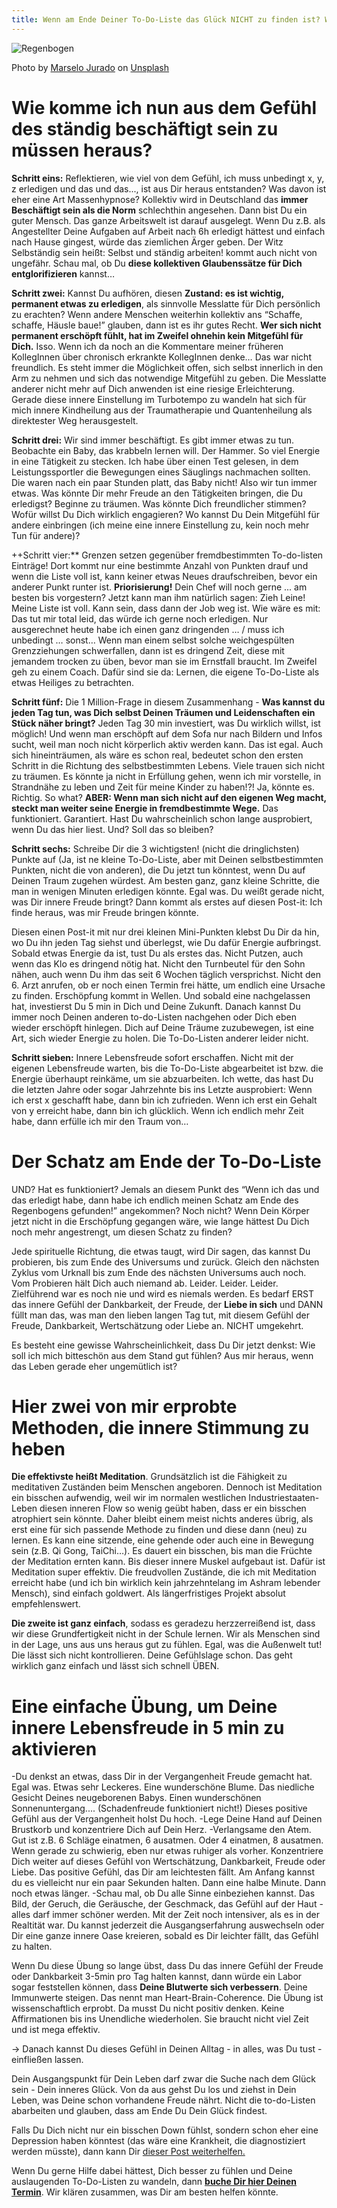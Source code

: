 ```yaml
---
title: Wenn am Ende Deiner To-Do-Liste das Glück NICHT zu finden ist? Was dann...
---
```


![Regenbogen](/assets/2020-11-05-Regenbogen.jpg)

<span>Photo by <a href="https://unsplash.com/@marselojur1?utm_source=unsplash&amp;utm_medium=referral&amp;utm_content=creditCopyText">Marselo Jurado</a> on <a href="https://unsplash.com/s/photos/rainbow-sky?utm_source=unsplash&amp;utm_medium=referral&amp;utm_content=creditCopyText">Unsplash</a></span>


# Wie komme ich nun aus dem Gefühl des ständig beschäftigt sein zu müssen heraus?
**Schritt eins:** Reflektieren, wie viel von dem Gefühl, ich muss unbedingt x, y, z erledigen und das und das..., ist aus Dir heraus entstanden? Was davon ist eher eine Art Massenhypnose? Kollektiv wird in Deutschland das **immer Beschäftigt sein als die Norm** schlechthin angesehen. Dann bist Du ein guter Mensch. Das ganze Arbeitswelt ist darauf ausgelegt. Wenn Du z.B. als Angestellter Deine Aufgaben auf Arbeit nach 6h erledigt hättest und einfach nach Hause gingest, würde das ziemlichen Ärger geben. Der Witz Selbständig sein heißt: Selbst und ständig arbeiten! kommt auch nicht von ungefähr. Schau mal, ob Du **diese kollektiven Glaubenssätze für Dich entglorifizieren** kannst… 

**Schritt zwei:** Kannst Du aufhören, diesen **Zustand: es ist wichtig, permanent etwas zu erledigen**, als sinnvolle Messlatte für Dich persönlich zu erachten? Wenn andere Menschen weiterhin kollektiv ans “Schaffe, schaffe, Häusle baue!” glauben, dann ist es ihr gutes Recht. **Wer sich nicht permanent erschöpft fühlt, hat im Zweifel ohnehin kein Mitgefühl für Dich.** Isso. Wenn ich da noch an die Kommentare meiner früheren KollegInnen über chronisch erkrankte KollegInnen denke… Das war nicht freundlich. Es steht immer die Möglichkeit offen, sich selbst innerlich in den Arm zu nehmen und sich das notwendige Mitgefühl zu geben. Die Messlatte anderer nicht mehr auf Dich anwenden ist eine riesige Erleichterung. Gerade diese innere Einstellung im Turbotempo zu wandeln hat sich für mich innere Kindheilung aus der Traumatherapie und Quantenheilung als direktester Weg herausgestelt. 

**Schritt drei:** Wir sind immer beschäftigt. Es gibt immer etwas zu tun. Beobachte ein Baby, das krabbeln lernen will. Der Hammer. So viel Energie in eine Tätigkeit zu stecken. Ich habe über einen Test gelesen, in dem Leistungssportler die Bewegungen eines Säuglings nachmachen sollten. Die waren nach ein paar Stunden platt, das Baby nicht! Also wir tun immer etwas. Was könnte Dir mehr Freude an den Tätigkeiten bringen, die Du erledigst? Beginne zu träumen. Was könnte Dich freundlicher stimmen? Wofür willst Du Dich wirklich engagieren? Wo kannst Du Dein Mitgefühl für andere einbringen (ich meine eine innere Einstellung zu, kein noch mehr Tun für andere)? 

++Schritt vier:** Grenzen setzen gegenüber fremdbestimmten To-do-listen Einträge! Dort kommt nur eine bestimmte Anzahl von Punkten drauf und wenn die Liste voll ist, kann keiner etwas Neues draufschreiben, bevor ein anderer Punkt runter ist. **Priorisierung!** Dein Chef will noch gerne ... am besten bis vorgestern? Jetzt kann man ihm natürlich sagen: Zieh Leine! Meine Liste ist voll. Kann sein, dass dann der Job weg ist. Wie wäre es mit: Das tut mir total leid, das würde ich gerne noch erledigen. Nur ausgerechnet heute habe ich einen ganz dringenden … / muss ich unbedingt … sonst… Wenn man einem selbst solche weichgespülten  Grenzziehungen schwerfallen, dann ist es dringend Zeit, diese mit jemandem trocken zu üben, bevor man sie im Ernstfall braucht. Im Zweifel geh zu einem Coach. Dafür sind sie da: Lernen, die eigene To-Do-Liste als etwas Heiliges zu betrachten. 

**Schritt fünf:** Die 1 Million-Frage in diesem Zusammenhang - **Was kannst du jeden Tag tun, was Dich selbst Deinen Träumen und Leidenschaften ein Stück näher bringt?** Jeden Tag 30 min investiert, was Du wirklich willst, ist möglich! Und wenn man erschöpft auf dem Sofa nur nach Bildern und Infos sucht, weil man noch nicht körperlich aktiv werden kann. Das ist egal. Auch sich hineinträumen, als wäre es schon real, bedeutet schon den ersten Schritt in die Richtung des selbstbestimmten Lebens. Viele trauen sich nicht zu träumen. Es könnte ja nicht in Erfüllung gehen, wenn ich mir vorstelle, in Strandnähe zu leben und Zeit für meine Kinder zu haben!?! Ja, könnte es. Richtig. So what? **ABER: Wenn man sich nicht auf den eigenen Weg macht, steckt man weiter seine Energie in fremdbestimmte Wege.** Das funktioniert. Garantiert. Hast Du wahrscheinlich schon lange ausprobiert, wenn Du das hier liest. Und? Soll das so bleiben?

**Schritt sechs:** Schreibe Dir die 3 wichtigsten! (nicht die dringlichsten) Punkte auf (Ja, ist ne kleine To-Do-Liste, aber mit Deinen selbstbestimmten Punkten, nicht die von anderen), die Du jetzt tun könntest, wenn Du auf Deinen Traum zugehen würdest. Am besten ganz, ganz kleine Schritte, die man in wenigen Minuten erledigen könnte. Egal was. Du weißt gerade nicht, was Dir innere Freude bringt? Dann kommt als erstes auf diesen Post-it: Ich finde heraus, was mir Freude bringen könnte. 

Diesen einen Post-it mit nur drei kleinen Mini-Punkten klebst Du Dir da hin, wo Du ihn jeden Tag siehst und überlegst, wie Du dafür Energie aufbringst. Sobald etwas Energie da ist, tust Du als erstes das. Nicht Putzen, auch wenn das Klo es dringend nötig hat. Nicht den Turnbeutel für den Sohn nähen, auch wenn Du ihm das seit 6 Wochen täglich versprichst. Nicht den 6. Arzt anrufen, ob er noch einen Termin frei hätte, um endlich eine Ursache zu finden. Erschöpfung kommt in Wellen. Und sobald eine nachgelassen hat, investierst Du 5 min in Dich und Deine Zukunft. Danach kannst Du immer noch Deinen anderen to-do-Listen nachgehen oder Dich eben wieder erschöpft hinlegen. Dich auf Deine Träume zuzubewegen, ist eine Art, sich wieder Energie zu holen. Die To-Do-Listen anderer leider nicht. 

**Schritt sieben:** Innere Lebensfreude sofort erschaffen. Nicht mit der eigenen Lebensfreude warten, bis die To-Do-Liste abgearbeitet ist bzw. die Energie überhaupt reinkäme, um sie abzuarbeiten. Ich wette, das hast Du die letzten Jahre oder sogar Jahrzehnte bis ins Letzte ausprobiert: Wenn ich erst x geschafft habe, dann bin ich zufrieden. Wenn ich erst ein Gehalt von y erreicht habe, dann bin ich glücklich. Wenn ich endlich mehr Zeit habe, dann erfülle ich mir den Traum von… 

# Der Schatz am Ende der To-Do-Liste
UND? Hat es funktioniert? Jemals an diesem Punkt des “Wenn ich das und das erledigt habe, dann habe ich endlich meinen Schatz am Ende des Regenbogens gefunden!” angekommen? Noch nicht? Wenn Dein Körper jetzt nicht in die Erschöpfung gegangen wäre, wie lange hättest Du Dich noch mehr angestrengt, um diesen Schatz zu finden? 

Jede spirituelle Richtung, die etwas taugt, wird Dir sagen, das kannst Du probieren, bis zum Ende des Universums und zurück. Gleich den nächsten Zyklus vom Urknall bis zum Ende des nächsten Universums auch noch. Vom Probieren hält Dich auch niemand ab. Leider. Leider. Leider. Zielführend war es noch nie und wird es niemals werden. Es bedarf ERST das innere Gefühl der Dankbarkeit, der Freude, der **Liebe in sich** und DANN füllt man das, was man den lieben langen Tag tut, mit diesem Gefühl der Freude, Dankbarkeit, Wertschätzung oder Liebe an. NICHT umgekehrt. 

Es besteht eine gewisse Wahrscheinlichkeit, dass Du Dir jetzt denkst: Wie soll ich mich bitteschön aus dem Stand gut fühlen? Aus mir heraus, wenn das Leben gerade eher ungemütlich ist? 

# Hier zwei von mir erprobte Methoden, die innere Stimmung zu heben 
**Die effektivste heißt Meditation**. Grundsätzlich ist die Fähigkeit zu meditativen Zuständen beim Menschen angeboren. Dennoch ist Meditation ein bisschen aufwendig, weil wir im normalen westlichen Industriestaaten-Leben diesen inneren Flow so wenig geübt haben, dass er ein bisschen atrophiert sein könnte. Daher bleibt einem meist nichts anderes übrig, als erst eine für sich passende Methode zu finden und diese dann (neu) zu lernen. Es kann eine sitzende, eine gehende oder auch eine in Bewegung sein (z.B. Qi Gong, TaiChi…). Es dauert ein bisschen, bis man die Früchte der Meditation ernten kann. Bis dieser innere Muskel aufgebaut ist. Dafür ist Meditation super effektiv. Die freudvollen Zustände, die ich mit Meditation erreicht habe (und ich bin wirklich kein jahrzehntelang im Ashram lebender Mensch), sind einfach goldwert. Als längerfristiges Projekt absolut empfehlenswert. 

**Die zweite ist ganz einfach**, sodass es geradezu herzzerreißend ist, dass wir diese Grundfertigkeit nicht in der Schule lernen. Wir als Menschen sind in der Lage, uns aus uns heraus gut zu fühlen. Egal, was die Außenwelt tut! Die lässt sich nicht kontrollieren. Deine Gefühlslage schon. Das geht wirklich ganz einfach und lässt sich schnell ÜBEN. 

# Eine einfache Übung, um Deine innere Lebensfreude in 5 min zu aktivieren
-Du denkst an etwas, dass Dir in der Vergangenheit Freude gemacht hat. Egal was. Etwas sehr Leckeres. Eine wunderschöne Blume. Das niedliche Gesicht Deines neugeborenen Babys. Einen wunderschönen Sonnenuntergang.... (Schadenfreude funktioniert nicht!) Dieses positive Gefühl aus der Vergangenheit holst Du hoch. 
-Lege Deine Hand auf Deinen Brustkorb und konzentriere Dich auf Dein Herz. 
-Verlangsame den Atem. Gut ist z.B. 6 Schläge einatmen, 6 ausatmen. Oder 4 einatmen, 8 ausatmen. Wenn gerade zu schwierig, eben nur etwas ruhiger als vorher. 
Konzentriere Dich weiter auf dieses Gefühl von Wertschätzung, Dankbarkeit, Freude oder Liebe. Das positive Gefühl, das Dir am leichtesten fällt. Am Anfang kannst du es vielleicht nur ein paar Sekunden halten. Dann eine halbe Minute. Dann noch etwas länger. 
-Schau mal, ob Du alle Sinne einbeziehen kannst. Das Bild, der Geruch, die Geräusche, der Geschmack, das Gefühl auf der Haut - alles darf immer schöner werden. Mit der Zeit noch intensiver, als es in der Realtität war. Du kannst jederzeit die Ausgangserfahrung auswechseln oder Dir eine ganze innere Oase kreieren, sobald es Dir leichter fällt, das Gefühl zu halten. 

Wenn Du diese Übung so lange übst, dass Du das innere Gefühl der Freude oder Dankbarkeit 3-5min pro Tag halten kannst, dann würde ein Labor sogar feststellen können, dass **Deine Blutwerte sich verbessern**. Deine Immunwerte steigen. Das nennt man Heart-Brain-Coherence. Die Übung ist wissenschaftlich erprobt. Da musst Du nicht positiv denken. Keine Affirmationen bis ins Unendliche wiederholen. Sie braucht nicht viel Zeit und ist mega effektiv. 

→ Danach kannst Du dieses Gefühl in Deinen Alltag - in alles, was Du tust - einfließen lassen. 

Dein Ausgangspunkt für Dein Leben darf zwar die Suche nach dem Glück sein - Dein inneres Glück. Von da aus gehst Du los und ziehst in Dein Leben, was Deine schon vorhandene Freude nährt. Nicht die to-do-Listen abarbeiten und glauben, dass am Ende Du Dein Glück findest. 

Falls Du Dich nicht nur ein bisschen Down fühlst, sondern schon eher eine Depression haben könntest (das wäre eine Krankheit, die diagnostiziert werden müsste), dann kann Dir [dieser Post weiterhelfen.](/2020/08/31/Burnout-und-Depression-ohne-Medikamente-behandeln.html)

Wenn Du gerne Hilfe dabei hättest, Dich besser zu fühlen und Deine auslaugenden To-Do-Listen zu wandeln, dann **[buche Dir hier Deinen Termin]()**. Wir klären zusammen, was Dir am besten helfen könnte. 


